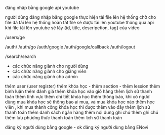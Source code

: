 đăng nhập bằng google
api youtube

người dùng đăng nhập bằng google
thực hiện tải file lên hệ thống
chờ cho file đã tải lên hệ thống hoàn tất
file sẽ được tải lên youtube thông qua api
khi file tải lên youtube sẽ lấy {id, title, descripetion, tag} của video

/users/ge

/auth/
/auth/go
/auth/google
/auth/google/callback
/auth/logout

/search/search

-   các chức năng giành cho người dùng
-   các chức năng giành cho giảng viên
-   các chức năng giành cho admin

thêm user (user register)
thêm khóa học - thêm section - thêm lession
thêm bình luận
thêm đánh giá
thêm khóa học vào giỏ hàng
thêm lịch sử thanh toán
thêm lĩnh vực
thêm chi tiết khóa học
thêm thông báo, khi có người dùng mua khóa học sẽ thông báo ai mua, và mua khóa học nào
thêm học viên , khi mua thành công khóa học thì được thêm vào đây
thêm lịch sử thanh toán
thêm danh sách ngân hàng
thêm nội dung ghi chú
thêm ghi chú
thêm lưu phương thức thanh toán
thêm lịch sử thanh toán

đăng ký người dùng bằng google - ok
đăng ký người dùng bằng ENovi
